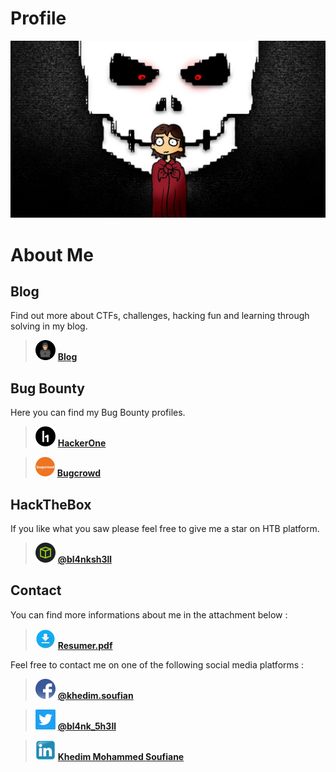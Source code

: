 # Profile

![intro](images/intro.jpg)

# About Me

## Blog

Find out more about CTFs, challenges, hacking fun and learning through solving in my blog.
> ![BLOG](images/blog.png) [**Blog**](https://soufian2017.github.io/Blog/)

## Bug Bounty

Here you can find my Bug Bounty profiles.
> ![H1](images/h1.png) [**HackerOne**](https://hackerone.com/bl4nk_5h3ll)

> ![BC](images/bc.png) [**Bugcrowd**](https://bugcrowd.com/Bl4nk_5h3ll)

## **HackTheBox**

If you like what you saw please feel free to give me a star on HTB platform.
> ![HTB](images/htb.png) [**@bl4nksh3ll**](https://www.hackthebox.eu/home/users/profile/145799)

## **Contact**

You can find more informations about me in the attachment below :
> ![twitter](images/down.png) [**Resumer.pdf**](Resume_2020.pdf)

Feel free to contact me on one of the following social media platforms :
> ![FB](images/fbook.png) [**@khedim.soufian**](https://facebook.com/khedim.soufian)


> ![TW](images/tw.png) [**@bl4nk_5h3ll**](https://twitter.com/bl4nk_5h3ll)


> ![Lin](images/lin.png) [**Khedim Mohammed Soufiane**](https://www.linkedin.com/in/khedim-mohammed-soufiane/)
